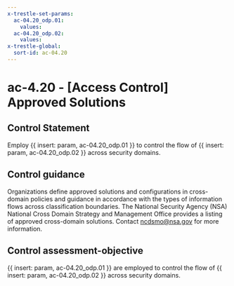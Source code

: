```yaml
---
x-trestle-set-params:
  ac-04.20_odp.01:
    values:
  ac-04.20_odp.02:
    values:
x-trestle-global:
  sort-id: ac-04.20
---
```


# ac-4.20 - \[Access Control\] Approved Solutions

## Control Statement

Employ {{ insert: param, ac-04.20_odp.01 }} to control the flow of {{ insert: param, ac-04.20_odp.02 }} across security domains.

## Control guidance

Organizations define approved solutions and configurations in cross-domain policies and guidance in accordance with the types of information flows across classification boundaries. The National Security Agency (NSA) National Cross Domain Strategy and Management Office provides a listing of approved cross-domain solutions. Contact [ncdsmo@nsa.gov](mailto:ncdsmo@nsa.gov) for more information.

## Control assessment-objective

{{ insert: param, ac-04.20_odp.01 }} are employed to control the flow of {{ insert: param, ac-04.20_odp.02 }} across security domains.
